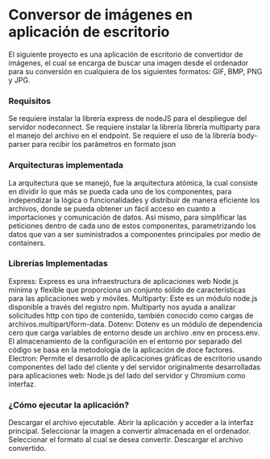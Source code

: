 Conversor de imágenes en aplicación de escritorio
=====================

El siguiente proyecto es una aplicación de escritorio de convertidor de imágenes, el cual se encarga de buscar una imagen desde el ordenador para su conversión en cualquiera de los siguientes formatos: GIF, BMP, PNG y JPG.

### Requisitos

Se requiere instalar la librería express de nodeJS para el despliegue del servidor nodeconnect.
Se requiere instalar la librería librería multiparty para el manejo del archivo en el endpoint.
Se requiere el uso de la librería body-parser para recibir los parámetros en formato json  

### Arquitecturas implementada

La arquitectura que se manejó, fue la arquitectura atómica, la cual consiste en dividir lo que más se pueda cada uno de los componentes, para independizar la lógica o funcionalidades y distribuir de manera eficiente los archivos, donde se pueda obtener un fácil acceso en cuanto a importaciones y comunicación de datos. Así mismo, para simplificar las peticiones dentro de cada uno de estos componentes, parametrizando los datos que van a ser suministrados a componentes principales por medio de containers.

### Librerías Implementadas
Express: Express es una infraestructura de aplicaciones web Node.js mínima y flexible que proporciona un conjunto sólido de características para las aplicaciones web y móviles.
Multiparty: Este es un módulo node.js disponible a través del registro npm. Multiparty nos ayuda a analizar solicitudes http con tipo de contenido, también conocido como cargas de archivos.multipart/form-data.
Dotenv: Dotenv es un módulo de dependencia cero que carga variables de entorno desde un archivo .env en process.env. El almacenamiento de la configuración en el entorno por separado del código se basa en la metodología de la aplicación de doce factores.
Electron: Permite el desarrollo de aplicaciones gráficas de escritorio usando componentes del lado del cliente y del servidor originalmente desarrolladas para aplicaciones web: Node.js del lado del servidor y Chromium como interfaz.


### ¿Cómo ejecutar  la aplicación?

Descargar el archivo ejecutable.
Abrir la aplicación y acceder a la interfaz principal.
Seleccionar la imagen a convertir almacenada en el ordenador.
Seleccionar el formato al cual se desea convertir.
Descargar el archivo convertido.
